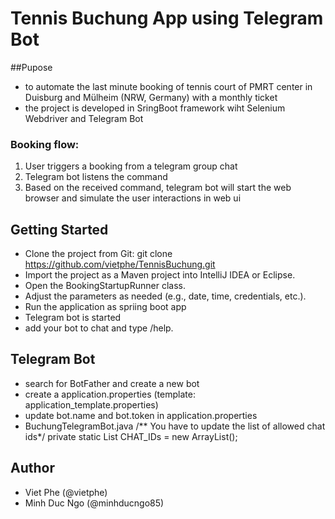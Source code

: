 # Tennis Buchung App using Telegram Bot
##Pupose
- to automate the last minute booking of tennis court of PMRT center in Duisburg and Mülheim (NRW, Germany) with a monthly ticket
- the project is  developed in SringBoot framework wiht Selenium Webdriver and Telegram Bot

### Booking flow:
1. User triggers a booking from a telegram group chat
2. Telegram bot listens the command
3. Based on the received command, telegram bot will start the web browser and simulate the user interactions in web ui 

## Getting Started
- Clone the project from Git:
    git clone https://github.com/vietphe/TennisBuchung.git
- Import the project as a Maven project into IntelliJ IDEA or Eclipse.
- Open the BookingStartupRunner class.
- Adjust the parameters as needed (e.g., date, time, credentials, etc.).
- Run the application as spriing boot app
- Telegram bot is started
- add your bot to chat and type /help.

## Telegram Bot
- search for BotFather and create a new bot
- create a application.properties (template: application_template.properties)
- update bot.name and bot.token in application.properties
- BuchungTelegramBot.java
 /** You have to update the list of allowed chat ids*/
 private static List<Long> CHAT_IDs = new ArrayList<Long>();
 
## Author
- Viet Phe (@vietphe)
- Minh Duc Ngo (@minhducngo85)